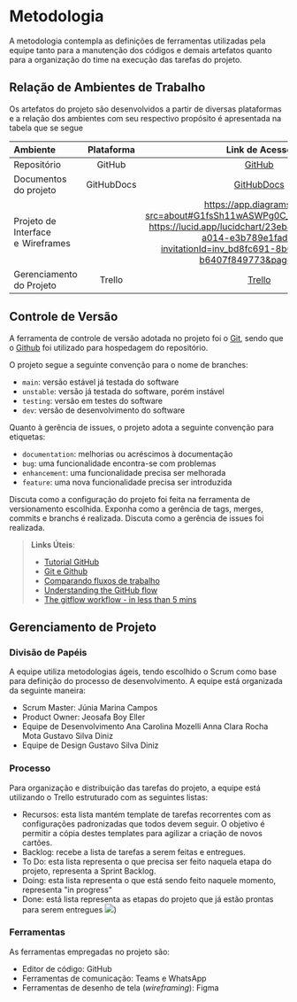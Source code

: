 
# Metodologia

A metodologia contempla as definições de ferramentas utilizadas pela equipe tanto para a manutenção dos códigos e demais artefatos quanto para a organização do time na execução das tarefas do projeto.

## Relação de Ambientes de Trabalho

Os artefatos do projeto são desenvolvidos a partir de diversas plataformas e a relação dos ambientes com seu respectivo propósito é apresentada na tabela que se segue

Ambiente|Plataforma|Link de Acesso
|:--------|:----------:|:--------------:|
|Repositório|GitHub|[GitHub](https://github.com/ICEI-PUC-Minas-PMV-ADS/pmv-ads-2023-1-e2-proj-int-t6-projeto-controle-de-ponto) |
|Documentos do projeto|GitHubDocs|[GitHubDocs](https://github.com/ICEI-PUC-Minas-PMV-ADS/pmv-ads-2023-1-e2-proj-int-t6-projeto-controle-de-ponto) |
|Projeto de Interface e  Wireframes|  |https://app.diagrams.net/?src=about#G1fsSh11wASWPg0C__q8LiAlB52mtvDiq5  https://lucid.app/lucidchart/23eb4c0b-672f-4840-a014-e3b789e1fad8/edit?invitationId=inv_bd8fc691-8b08-432f-b7ad-b6407f849773&page=0_0#   |
|Gerenciamento do Projeto|Trello| [Trello](https://trello.com/b/cQ0pnoDd/controle-de-ponto-puc) |


## Controle de Versão

A ferramenta de controle de versão adotada no projeto foi o
[Git](https://git-scm.com/), sendo que o [Github](https://github.com)
foi utilizado para hospedagem do repositório.

O projeto segue a seguinte convenção para o nome de branches:

- `main`: versão estável já testada do software
- `unstable`: versão já testada do software, porém instável
- `testing`: versão em testes do software
- `dev`: versão de desenvolvimento do software

Quanto à gerência de issues, o projeto adota a seguinte convenção para
etiquetas:

- `documentation`: melhorias ou acréscimos à documentação
- `bug`: uma funcionalidade encontra-se com problemas
- `enhancement`: uma funcionalidade precisa ser melhorada
- `feature`: uma nova funcionalidade precisa ser introduzida

Discuta como a configuração do projeto foi feita na ferramenta de versionamento escolhida. Exponha como a gerência de tags, merges, commits e branchs é realizada. Discuta como a gerência de issues foi realizada.

> **Links Úteis**:
> - [Tutorial GitHub](https://guides.github.com/activities/hello-world/)
> - [Git e Github](https://www.youtube.com/playlist?list=PLHz_AreHm4dm7ZULPAmadvNhH6vk9oNZA)
>  - [Comparando fluxos de trabalho](https://www.atlassian.com/br/git/tutorials/comparing-workflows)
> - [Understanding the GitHub flow](https://guides.github.com/introduction/flow/)
> - [The gitflow workflow - in less than 5 mins](https://www.youtube.com/watch?v=1SXpE08hvGs)

## Gerenciamento de Projeto

### Divisão de Papéis

A equipe utiliza metodologias ágeis, tendo escolhido o Scrum como base para definição do processo de desenvolvimento.
A equipe está organizada da seguinte maneira:
- Scrum Master: Júnia Marina Campos
- Product Owner: Jeosafa Boy Eller
- Equipe de Desenvolvimento
Ana Carolina Mozelli
Anna Clara Rocha Mota
Gustavo Silva Diniz
- Equipe de Design
 Gustavo Silva Diniz


### Processo
Para organização e distribuição das tarefas do projeto, a equipe está utilizando o Trello estruturado com as seguintes listas:
- Recursos: esta lista mantém template de tarefas recorrentes com as configurações padronizadas que todos devem seguir. O objetivo é permitir a cópia destes
templates para agilizar a criação de novos cartões.
-  Backlog: recebe a lista de tarefas a serem feitas e entregues.
-  To Do: esta lista representa o que precisa ser feito naquela etapa do projeto, representa a Sprint Backlog.
-  Doing: esta lista representa o que está sendo feito naquele momento, representa "in progress"
-  Done: está lista representa as etapas do projeto que já estão prontas para serem entregues
![](https://user-images.githubusercontent.com/115122757/230666426-aace289d-1c92-4aa0-8fb1-de03cf727187.png))
### Ferramentas

As ferramentas empregadas no projeto são:

- Editor de código: GitHub
- Ferramentas de comunicação: Teams e WhatsApp
- Ferramentas de desenho de tela (_wireframing_): Figma
